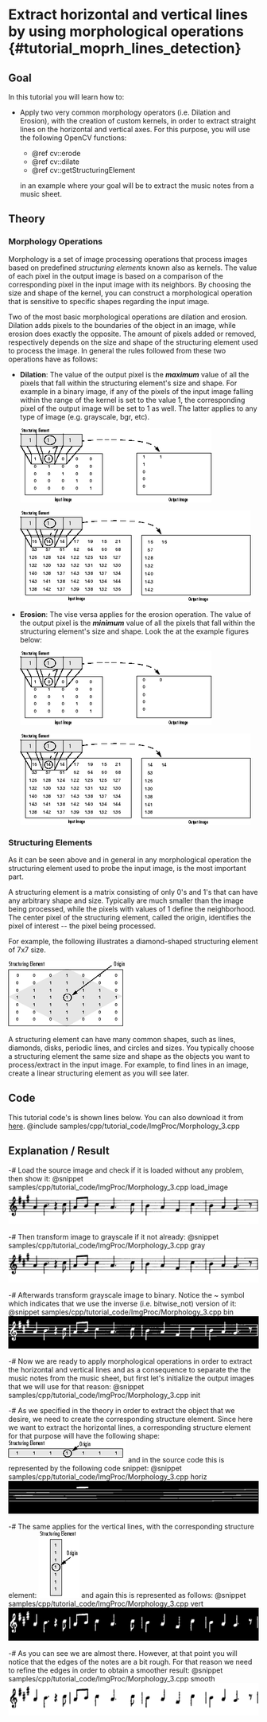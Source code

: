 Extract horizontal and vertical lines by using morphological operations {#tutorial_moprh_lines_detection}
=============

Goal
----

In this tutorial you will learn how to:

-   Apply two very common morphology operators (i.e. Dilation and Erosion), with the creation of custom kernels, in order to extract straight lines on the horizontal and vertical axes. For this purpose, you will use the following OpenCV functions:
    -   @ref cv::erode
    -   @ref cv::dilate
    -   @ref cv::getStructuringElement

    in an example where your goal will be to extract the music notes from a music sheet.

Theory
------

### Morphology Operations
Morphology is a set of image processing operations that process images based on predefined *structuring elements* known also as kernels. The value of each pixel in the output image is based on a comparison of the corresponding pixel in the input image with its neighbors. By choosing the size and shape of the kernel, you can construct a morphological operation that is sensitive to specific shapes regarding the input image.

Two of the most basic morphological operations are dilation and erosion. Dilation adds pixels to the boundaries of the object in an image, while erosion does exactly the opposite. The amount of pixels added or removed, respectively depends on the size and shape of the structuring element used to process the image. In general the rules followed from these two operations have as follows:

-   __Dilation__: The value of the output pixel is the <b><em>maximum</em></b> value of all the pixels that fall within the structuring element's size and shape. For example in a binary image, if any of the pixels of the input image falling within the range of the kernel is set to the value 1, the corresponding pixel of the output image will be set to 1 as well. The latter applies to any type of image (e.g. grayscale, bgr, etc).

    ![Dilation on a Binary Image](images/morph21.gif)

    ![Dilation on a Grayscale Image](images/morph6.gif)

-   __Erosion__: The vise versa applies for the erosion operation. The value of the output pixel is the <b><em>minimum</em></b> value of all the pixels that fall within the structuring element's size and shape. Look the at the example figures below:

    ![Erosion on a Binary Image](images/morph211.png)

    ![Erosion on a Grayscale Image](images/morph61.png)

### Structuring Elements

As it can be seen above and in general in any morphological operation the structuring element used to probe the input image, is the most important part.

A structuring element is a matrix consisting of only 0's and 1's that can have any arbitrary shape and size. Typically are much smaller than the image being processed, while the pixels with values of 1 define the neighborhood. The center pixel of the structuring element, called the origin, identifies the pixel of interest -- the pixel being processed.

For example, the following illustrates a diamond-shaped structuring element of 7x7 size.

![A Diamond-Shaped Structuring Element and its Origin](images/morph12.gif)

A structuring element can have many common shapes, such as lines, diamonds, disks, periodic lines, and circles and sizes. You typically choose a structuring element the same size and shape as the objects you want to process/extract in the input image. For example, to find lines in an image, create a linear structuring element as you will see later.

Code
----

This tutorial code's is shown lines below. You can also download it from [here](https://github.com/opencv/opencv/tree/master/samples/cpp/tutorial_code/ImgProc/Morphology_3.cpp).
@include samples/cpp/tutorial_code/ImgProc/Morphology_3.cpp

Explanation / Result
--------------------

-#  Load the source image and check if it is loaded without any problem, then show it:
    @snippet samples/cpp/tutorial_code/ImgProc/Morphology_3.cpp load_image
    ![](images/src.png)

-#  Then transform image to grayscale if it not already:
    @snippet samples/cpp/tutorial_code/ImgProc/Morphology_3.cpp gray
    ![](images/gray.png)

-#  Afterwards transform grayscale image to binary. Notice the ~ symbol which indicates that we use the inverse (i.e. bitwise_not) version of it:
    @snippet samples/cpp/tutorial_code/ImgProc/Morphology_3.cpp bin
    ![](images/binary.png)

-#  Now we are ready to apply morphological operations in order to extract the horizontal and vertical lines and as a consequence to separate the the music notes from the music sheet, but first let's initialize the output images that we will use for that reason:
    @snippet samples/cpp/tutorial_code/ImgProc/Morphology_3.cpp init

-#  As we specified in the theory in order to extract the object that we desire, we need to create the corresponding structure element. Since here we want to extract the horizontal lines, a corresponding structure element for that purpose will have the following shape:
    ![](images/linear_horiz.png)
    and in the source code this is represented by the following code snippet:
    @snippet samples/cpp/tutorial_code/ImgProc/Morphology_3.cpp horiz
    ![](images/horiz.png)

-#  The same applies for the vertical lines, with the corresponding structure element:
    ![](images/linear_vert.png)
    and again this is represented as follows:
    @snippet samples/cpp/tutorial_code/ImgProc/Morphology_3.cpp vert
    ![](images/vert.png)

-#  As you can see we are almost there. However, at that point you will notice that the edges of the notes are a bit rough. For that reason we need to refine the edges in order to obtain a smoother result:
    @snippet samples/cpp/tutorial_code/ImgProc/Morphology_3.cpp smooth
    ![](images/smooth.png)
